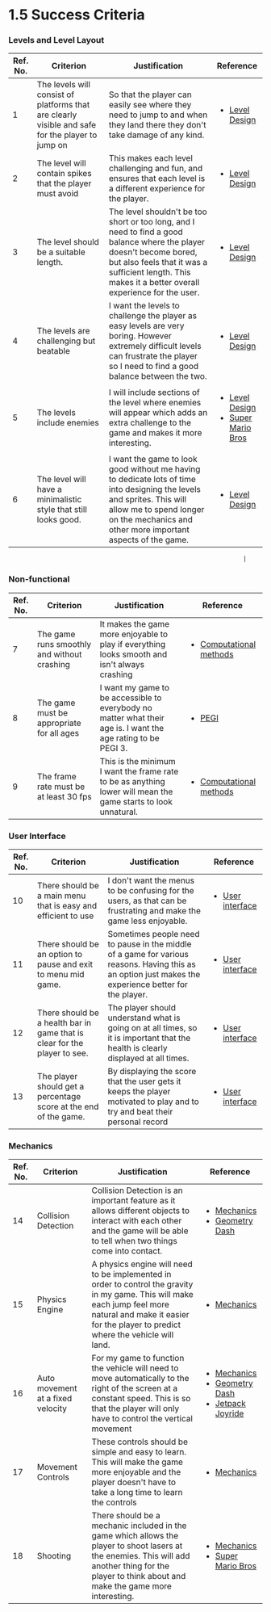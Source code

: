 # 1.5 Success Criteria

### Levels and Level Layout

| Ref. No. | Criterion                                                                                        | Justification                                                                                                                                                                                                                  | Reference                                                                                                                                                                               |
| -------- | ------------------------------------------------------------------------------------------------ | ------------------------------------------------------------------------------------------------------------------------------------------------------------------------------------------------------------------------------ | --------------------------------------------------------------------------------------------------------------------------------------------------------------------------------------- |
| 1        | The levels will consist of platforms that are clearly visible and safe for the player to jump on | So that the player can easily see where they need to jump to and when they land there they don't take damage of any kind.                                                                                                      | <ul><li><a href="1.4a-features-of-the-proposed-solution.md#level-design">Level Design</a></li></ul>                                                                                     |
| 2        | The level will contain spikes that the player must avoid                                         | This makes each level challenging and fun, and ensures that each level is a different experience for the player.                                                                                                               | <ul><li><a href="1.4a-features-of-the-proposed-solution.md#level-design">Level Design</a></li></ul>                                                                                     |
| 3        | The level should be a suitable length.                                                           | The level shouldn't be too short or too long, and I need to find a good balance where the player doesn't become bored, but also feels that it was a sufficient length. This makes it a better overall experience for the user. | <ul><li><a href="1.4a-features-of-the-proposed-solution.md#level-design">Level Design</a></li></ul>                                                                                     |
| 4        | The levels are challenging but beatable                                                          | I want the levels to challenge the player as easy levels are very boring. However extremely difficult levels can frustrate the player so I need to find a good balance between the two.                                        | <ul><li><a href="1.4a-features-of-the-proposed-solution.md#level-design">Level Design</a></li></ul>                                                                                     |
| 5        | The levels include enemies                                                                       | I will include sections of the level where enemies will appear which adds an extra challenge to the game and makes it more interesting.                                                                                        | <ul><li><a href="1.4a-features-of-the-proposed-solution.md#level-design">Level Design</a></li><li><a href="1.3-research-the-problem.md#super-mario-bros">Super Mario Bros</a></li></ul> |
| 6        | The level will have a minimalistic style that still looks good.                                  | I want the game to look good without me having to dedicate lots of time into designing the levels and sprites. This will  allow me to spend longer on the mechanics and other more important aspects of the game.              | <ul><li><a href="1.4a-features-of-the-proposed-solution.md#level-design">Level Design</a></li></ul>                                                                                     |

```
                                                                 |
```

### Non-functional

| Ref. No. | Criterion                                   | Justification                                                                                                  | Reference                                                                           |
| -------- | ------------------------------------------- | -------------------------------------------------------------------------------------------------------------- | ----------------------------------------------------------------------------------- |
| 7        | The game runs smoothly and without crashing | It makes the game more enjoyable to play if everything looks smooth and isn't always crashing                  | <ul><li><a href="1.4b-computational-methods.md">Computational methods</a></li></ul> |
| 8        | The game must be appropriate for all ages   | I want my game to be accessible to everybody no matter what their age is. I want the age rating to be PEGI 3.  | <ul><li><a href="1.2-stakeholders.md#pegi-ratings">PEGI</a></li></ul>               |
| 9        | The frame rate must be at least 30 fps      | This is the minimum I want the frame rate to be as anything lower will mean the game starts to look unnatural. | <ul><li><a href="1.4b-computational-methods.md">Computational methods</a></li></ul> |

### User Interface

| Ref. No. | Criterion                                                                 | Justification                                                                                                                                         | Reference                                                                                                            |
| -------- | ------------------------------------------------------------------------- | ----------------------------------------------------------------------------------------------------------------------------------------------------- | -------------------------------------------------------------------------------------------------------------------- |
| 10       | There should be a main menu that is easy and efficient to use             | I don't want the menus to be confusing for the users, as that can be frustrating and make the game less enjoyable.                                    | <ul><li><a href="1.4a-features-of-the-proposed-solution.md#graphics-and-user-interface">User interface</a></li></ul> |
| 11       | There should be an option to pause and exit to menu mid game.             | Sometimes people need to pause in the middle of a game for various reasons. Having this as an option just makes the experience better for the player. | <ul><li><a href="1.4a-features-of-the-proposed-solution.md#graphics-and-user-interface">User interface</a></li></ul> |
| 12       | There should be a health bar in game that is clear for the player to see. | The player should understand what is going on at all times, so it is important that the health is clearly displayed at all times.                     | <ul><li><a href="1.4a-features-of-the-proposed-solution.md#user-interface">User interface</a></li></ul>              |
| 13       | The player should get a percentage score at the end of the game.          | By displaying the score that the user gets it keeps the player motivated to play and to try and beat their personal record                            | <ul><li><a href="1.4a-features-of-the-proposed-solution.md#user-interface">User interface</a></li></ul>              |

### Mechanics

| Ref. No. | Criterion                         | Justification                                                                                                                                                                                                 | Reference                                                                                                                                                                                                                                                      |
| -------- | --------------------------------- | ------------------------------------------------------------------------------------------------------------------------------------------------------------------------------------------------------------- | -------------------------------------------------------------------------------------------------------------------------------------------------------------------------------------------------------------------------------------------------------------- |
| 14       | Collision Detection               | Collision Detection is an important feature as it allows different objects to interact with each other and the game will be able to tell when two things come into contact.                                   | <ul><li><a href="1.4a-features-of-the-proposed-solution.md#mechanics">Mechanics</a></li><li><a href="1.3-research-the-problem.md#geometry-dash">Geometry Dash</a></li></ul>                                                                                    |
| 15       | Physics Engine                    | A physics engine will need to be implemented in order to control the gravity in my game. This will make each jump feel more natural and make it easier for the player to predict where the vehicle will land. | <ul><li><a href="1.4a-features-of-the-proposed-solution.md#mechanics">Mechanics</a></li></ul>                                                                                                                                                                  |
| 16       | Auto movement at a fixed velocity | For my game to function the vehicle will need to move automatically to the right of the screen at a constant speed. This is so that the player will only have to control the vertical movement                | <ul><li><a href="1.4a-features-of-the-proposed-solution.md#mechanics">Mechanics </a></li><li><a href="1.3-research-the-problem.md#geometry-dash">Geometry Dash</a></li><li><a href="1.3-research-the-problem.md#jetpack-joyride">Jetpack Joyride</a></li></ul> |
| 17       | Movement Controls                 | These controls should be simple and easy to learn. This will make the game more enjoyable and the player doesn't have to take a long time to learn the controls                                               | <ul><li><a href="1.4a-features-of-the-proposed-solution.md#mechanics">Mechanics</a></li></ul>                                                                                                                                                                  |
| 18       | Shooting                          | There should be a mechanic included in the game which allows the player to shoot lasers at the enemies. This will add another thing for the player to think about and make the game more interesting.         | <ul><li><a href="1.4a-features-of-the-proposed-solution.md#mechanics">Mechanics</a></li><li><a href="1.3-research-the-problem.md#super-mario-bros">Super Mario Bros</a></li></ul><p></p>                                                                       |
